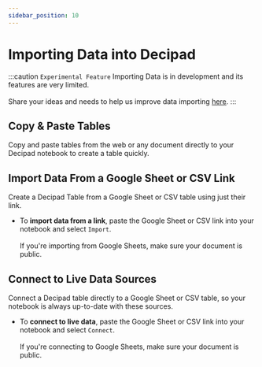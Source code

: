 ```yaml
---
sidebar_position: 10
---
```


# Importing Data into Decipad

:::caution `Experimental Feature`
Importing Data is in development and its features are very limited.<br></br>
Share your ideas and needs to help us improve data importing [here](mailto:support@decipad.com).
:::

## Copy & Paste Tables
Copy and paste tables from the web or any document directly to your Decipad notebook to create a table quickly.

## Import Data From a Google Sheet or CSV Link
Create a Decipad Table from a Google Sheet or CSV table using just their link.

* To **import data from a link**, paste the Google Sheet or CSV link into your notebook and select `Import`. <br></br>
If you're importing from Google Sheets, make sure your document is public.

## Connect to Live Data Sources

Connect a Decipad table directly to a Google Sheet or CSV table, so your notebook is always up-to-date with these sources.

* To **connect to live data**, paste the Google Sheet or CSV link into your notebook and select `Connect`. <br></br>
If you're connecting to Google Sheets, make sure your document is public.

